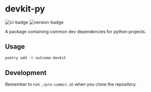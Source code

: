 # devkit-py
![ci-badge](https://github.com/outcome-co/devkit-py/workflows/Release/badge.svg?branch=v3.5.9) ![version-badge](https://img.shields.io/badge/version-3.5.9-brightgreen)

A package containing common dev dependencies for python projects.

## Usage

```sh
poetry add -D outcome-devkit
```

## Development

Remember to run `./pre-commit.sh` when you clone the repository.
